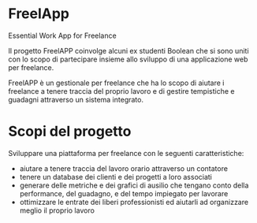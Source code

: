 # FreelApp
Essential Work App for Freelance

Il progetto FreelAPP coinvolge alcuni ex studenti Boolean che si sono uniti con lo scopo di partecipare insieme allo sviluppo di una applicazione web per freelance.

FreelAPP è un gestionale per freelance che ha lo scopo di aiutare i freelance a tenere traccia del proprio lavoro e di gestire tempistiche e guadagni attraverso un sistema integrato.

# Scopi del progetto
Sviluppare una piattaforma per freelance con le seguenti caratteristiche:
- aiutare a tenere traccia del lavoro orario attraverso un contatore
- tenere un database dei clienti e dei progetti a loro associati
- generare delle metriche e dei grafici di ausilio che tengano conto della performance, del guadagno, e del tempo impiegato per lavorare
- ottimizzare le entrate dei liberi professionisti ed aiutarli ad organizzare meglio il proprio lavoro